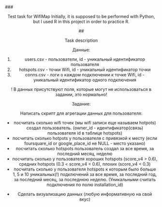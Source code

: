 ###<center> Test task for WifiMap
Initially, it is supposed to be performed with Python, but I used R in this project in order to practice R.

##<center> Task description

Данные:
1) users.csv - пользователи, id - уникальный идентификатор пользователя
2) hotspots.csv - точки Wifi, id - уникальный идентификатор точки
3) conns.csv - логи о каждом подключении к точке Wifi, id - уникальный идентификатор одного подключения

! В данных присутствуют поля, которые могут не использоваться в задании, это нормально!

Задание:

Написать скрипт для агрегации данных для пользователя:
- посчитать сколько wifi точек (мы wifi записи еще называем hotpots) создал пользователь. (owner_id - идентификатор(связь) пользователя id в таблице hotspots) 
- посчитать сколько hotpots у пользователя с привязкой к месту (если foursquare_id or google_place_id не NULL - место указано)
- посчитать сколько hotspots пользователь создал за все время, за последний месяц, неделю
- посчитать сколько у пользователя хороших hotspots (score_v4 > 0.6), средних hotspots (0.3 < score_v4 < 0.6), плохих (score_v4  < 0.3)
- посчитать сколько у пользователя hotspots к которым было больше 1, 5 и 10 уникальных(!) подключений за все время, за последний год, за последний месяц, за последнюю неделю. (Уникальными считать подключения по полю installation_id)

* Сделать визуализацию данных (любую информативную на свой вкус)
